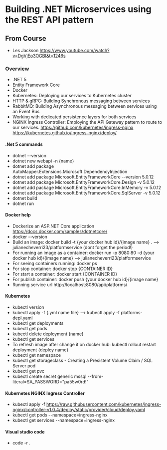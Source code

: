 # Building .NET Microservices using the REST API pattern

## From Course
- Les Jackson https://www.youtube.com/watch?v=DgVjEo3OGBI&t=1246s

### Overview
- .NET 5
- Entity Framework Core
- Docker
- Kubernetes: Deploying our services to Kubernetes cluster
- HTTP & gRPC: Building Synchronous messaging between services
- RabbitMQ: Building Asynchronous messaging between services using an Event Bus 
- Working with dedicated persistence layers for both services
- NGINX Ingress Controller: Employing the API Gateway pattern to route to our services. https://github.com/kubernetes/ingress-nginx https://kubernetes.github.io/ingress-nginx/deploy/

#### .Net 5 commands
- dotnet --version
- dotnet new webapi -n {name}
- dotnet add package AutoMapper.Extensions.Microsoft.DependencyInjection
- dotnet add package Microsoft.EntityFrameworkCore --version 5.0.12
- dotnet add package Microsoft.EntityFrameworkCore.Design -v 5.0.12
- dotnet add package Microsoft.EntityFrameworkCore.InMemory -v 5.0.12
- dotnet add package Microsoft.EntityFrameworkCore.SqlServer -v 5.0.12
- dotnet build
- dotnet run

#### Docker help
- Dockerize an ASP.NET Core application https://docs.docker.com/samples/dotnetcore/
- docker --version
- Build an image: docker build -t {your docker hub id}/{image name} . --> julianecheverri23/platformservice (dont forget the period!)
- For running an image as a container: docker run -p 8080:80 -d {your docker hub id}/{image name} --> julianecheverri23/platformservice
- For seeing containers running: docker ps
- For stop container: docker stop {CONTAINER ID}
- For start a container: docker start {CONTAINER ID}
- For publish container: docker push {your docker hub id}/{image name}
- Running service url http://localhost:8080/api/platforms/

#### Kubernetes
- kubectl version
- kubectl apply -f {.yml name file} --> kubectl apply -f platforms-depl.yaml
- kubectl get deployments
- kubectl get pods
- kubectl delete deployment {name}
- kubectl get services
- To refresh image after change it on docker hub: kubectl rollout restart deployment {deploy name}
- kubectl get namespace
- kubectl get storageclass - Creating a Presistent Volume Claim / SQL Server pod
- kubectl get pvc
- kubectl create secret generic mssql --from-literal=SA_PASSWORD="pa55w0rd!"

#### Kubernetes NGINX Ingress Controller
- kubectl apply -f https://raw.githubusercontent.com/kubernetes/ingress-nginx/controller-v1.0.4/deploy/static/provider/cloud/deploy.yaml
- kubectl get pods --namespace=ingress-nginx
- kubectl get services --namespace=ingress-nginx

#### Visual studio code
- code -r .